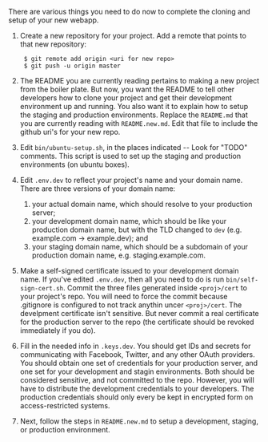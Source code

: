 There are various things you need to do now to complete the cloning and setup
of your new webapp.

1) Create a new repository for your project.  Add a remote that points to that
	new repository:

		$ git remote add origin <uri for new repo>
		$ git push -u origin master

2) The README you are currently reading pertains to making a new project from
	the boiler plate.  But now, you want the README to tell other developers
	how to clone your project and get their development environment up and
	running.  You also want it to explain how to setup the staging and
	production environments.  Replace the `README.md` that you are currently
	reading with `README.new.md`.  Edit that file to include the github uri's
	for your new repo.

4) Edit `bin/ubuntu-setup.sh`, in the places indicated -- Look for "TODO"
	comments.  This script is used to set up the staging and production
	environments (on ubuntu boxes).

5) Edit `.env.dev` to reflect your project's name and your domain name.  There
	are three versions of your domain name: 
    1. your actual domain name, which should resolve to your production server;
    2. your development domain name, which should be like your production
	   domain name, but with the TLD changed to `dev` (e.g. example.com ->
       example.dev); and
    3. your staging domain name, which should be a subdomain of your production
	   domain name, e.g. staging.example.com.

6) Make a self-signed certificate issued to your development domain name.  If
	you've edited `.env.dev`, then all you need to do is run
	`bin/self-sign-cert.sh`.  Commit the three files generated inside
	`<proj>/cert` to your project's repo.  You will need to force the commit
	because .gitignore is configured to not track anythin uncer `<proj>/cert`.
	The develpment certificate isn't sensitive.  But never commit a real
	certificate for the production server to the repo (the certificate should be
	revoked immediately if you do).

7) Fill in the needed info in `.keys.dev`.  You should get IDs and secrets for
	communicating with Facebook, Twitter, and any other OAuth providers.  You
	should obtain one set of credentials for your production server, and one set
	for your development and stagin environments.  Both should be considered
	sensitive, and not committed to the repo.  However, you will have to 
	distribute the development credentials to your developers.  The production
	credentials should only every be kept in encrypted form on
	access-restricted systems.

8) Next, follow the steps in `README.new.md` to setup a development, staging,
	or production environment.
